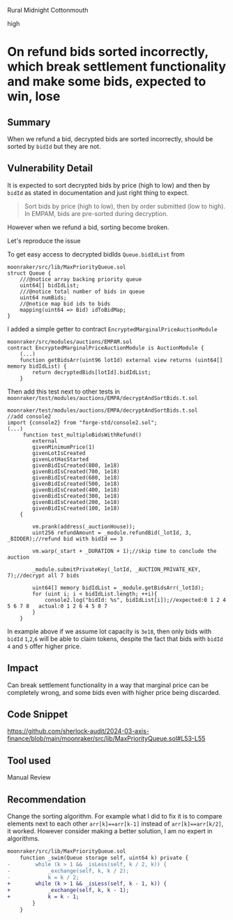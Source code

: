Rural Midnight Cottonmouth

high

# On refund bids sorted incorrectly, which break settlement functionality and make some bids, expected to win, lose

## Summary
When we refund a bid, decrypted bids are sorted incorrectly, should be sorted by `bidId` but they are not.


## Vulnerability Detail
It is expected to sort decrypted bids by price (high to low) and then by `bidId` as stated in documentation and just right thing to expect.

> Sort bids by price (high to low), then by order submitted (low to high). In EMPAM, bids are pre-sorted during decryption.

However when we refund a bid, sorting become broken.

Let's reproduce the issue

To get easy access to decrypted bidIds `Queue.bidIdList` from 
```solidity
moonraker/src/lib/MaxPriorityQueue.sol
struct Queue {
    ///@notice array backing priority queue
    uint64[] bidIdList;
    ///@notice total number of bids in queue
    uint64 numBids;
    //@notice map bid ids to bids
    mapping(uint64 => Bid) idToBidMap;
}
```
I added a simple getter to contract `EncryptedMarginalPriceAuctionModule`

```solidity
moonraker/src/modules/auctions/EMPAM.sol
contract EncryptedMarginalPriceAuctionModule is AuctionModule {
    (...)
    function getBidsArr(uint96 lotId) external view returns (uint64[] memory bidIdList) {
        return decryptedBids[lotId].bidIdList;
    }
```

Then add this test next to other tests in `moonraker/test/modules/auctions/EMPA/decryptAndSortBids.t.sol`

```solidity
moonraker/test/modules/auctions/EMPA/decryptAndSortBids.t.sol
//add console2
import {console2} from "forge-std/console2.sol";
(...)
     function test_multipleBidsWithRefund()
        external
        givenMinimumPrice(1)
        givenLotIsCreated
        givenLotHasStarted
        givenBidIsCreated(800, 1e18)
        givenBidIsCreated(700, 1e18)
        givenBidIsCreated(600, 1e18)
        givenBidIsCreated(500, 1e18)
        givenBidIsCreated(400, 1e18)
        givenBidIsCreated(300, 1e18)
        givenBidIsCreated(200, 1e18)
        givenBidIsCreated(100, 1e18)
    {

        vm.prank(address(_auctionHouse));
        uint256 refundAmount = _module.refundBid(_lotId, 3, _BIDDER);//refund bid with bidId == 3

        vm.warp(_start + _DURATION + 1);//skip time to conclude the auction

        _module.submitPrivateKey(_lotId, _AUCTION_PRIVATE_KEY, 7);//decrypt all 7 bids

        uint64[] memory bidIdList = _module.getBidsArr(_lotId);
        for (uint i; i < bidIdList.length; ++i){
            console2.log("bidId: %s", bidIdList[i]);//expected:0 1 2 4 5 6 7 8   actual:0 1 2 6 4 5 8 7
        }
    }
```

In example above if we assume lot capacity is `3e18`, then only bids with `bidId` `1`,`2`,`6` will be able to claim tokens, despite the fact that bids with `bidId` `4` and `5` offer higher price.

## Impact
Can break settlement functionality in a way that marginal price can be completely wrong, and some bids even with higher price being discarded.

## Code Snippet
https://github.com/sherlock-audit/2024-03-axis-finance/blob/main/moonraker/src/lib/MaxPriorityQueue.sol#L53-L55

## Tool used

Manual Review

## Recommendation
Change the sorting algorithm.
For example what I did to fix it is to compare elements next to each other `arr[k]==arr[k-1]` instead of `arr[k]==arr[k/2]`, it worked. However consider making a better solution, I am no expert in algorithms.
```diff
moonraker/src/lib/MaxPriorityQueue.sol
    function _swim(Queue storage self, uint64 k) private {
-        while (k > 1 && _isLess(self, k / 2, k)) {
-            _exchange(self, k, k / 2);
-            k = k / 2;
+        while (k > 1 && _isLess(self, k - 1, k)) {
+            _exchange(self, k, k - 1);
+            k = k - 1;
        }
    }
```